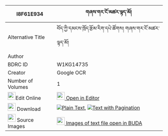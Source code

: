 |I8F61E934|གཞས་གར་ངོ་མཚར་ལྟད་མོ། 
| --- | --- 
|Alternative Title |བོད་ཀྱི་དམངས་ཁྲོད་རྩོམ་རིག་དཔེ་ཚོགས། གཞས་གར་ངོ་མཚར་ལྟད་མོ།
|Author | 
|BDRC ID | W1KG14735
|Creator | Google OCR
|Number of Volumes| 1
|<img width="25" src="https://img.icons8.com/color/25/000000/edit-property.png">Edit Online| [<img width="25" src="https://avatars.githubusercontent.com/u/45091458?s=200&v=4"> Open in Editor](http://editor.openpecha.org/I8F61E934)
|<img width="25" src="https://img.icons8.com/fluent/48/000000/download-2.png"/>  Download | [![](https://img.icons8.com/color/20/000000/txt.png)Plain Text](https://github.com/Openpecha/I8F61E934/releases/download/v1/shye_gar_ngotsar_temo_plain_I8F61E934.zip), [![](https://img.icons8.com/color/20/000000/txt.png)Text with Pagination](https://github.com/Openpecha/I8F61E934/releases/download/v1/shye_gar_ngotsar_temo_pages_I8F61E934.zip)
|<img width="25" src="https://img.icons8.com/plasticine/100/000000/pictures-folder.png"/>  Source Images | [<img width="25" src="https://library.bdrc.io/icons/BUDA-small.svg"> Images of text file open in BUDA](https://library.bdrc.io/show/bdr:W1KG14735)